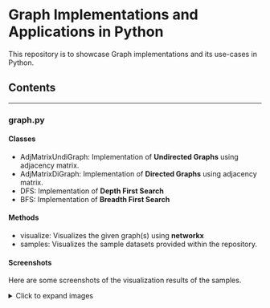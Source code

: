 # Graph Implementations and Applications in Python

This repository is to showcase Graph implementations
and its use-cases in Python.

## Contents
<hr>

### graph.py
#### Classes
- AdjMatrixUndiGraph: Implementation of **Undirected Graphs** using adjacency matrix.
- AdjMatrixDiGraph: Implementation of **Directed Graphs** using adjacency matrix.
- DFS: Implementation of **Depth First Search**
- BFS: Implementation of **Breadth First Search**
#### Methods
- visualize: Visualizes the given graph(s) using **networkx**
- samples: Visualizes the sample datasets provided within the repository.

#### Screenshots
Here are some screenshots of the visualization results of the samples.
<details>
  <summary>Click to expand images</summary>
  
  ![tinyG.png](datasets%2Ffigures%2FtinyG.png)
  ![mediumG.png](datasets%2Ffigures%2FmediumG.png)
  ![mediumG2.png](datasets%2Ffigures%2FmediumG2.png)
  ![mediumG3.png](datasets%2Ffigures%2FmediumG3.png)
  ![largeG2.png](datasets%2Ffigures%2FlargeG2.png)

</details>
